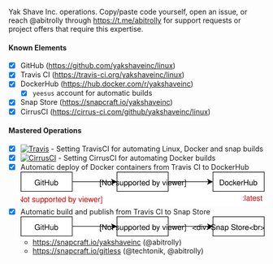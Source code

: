 Yak Shave Inc. operations. Copy/paste code yourself, open an issue,
or reach @abitrolly through https://t.me/abitrolly for support
requests or project offers that require this expertise.

#### Known Elements

* [x] GitHub (https://github.com/yakshaveinc/linux)
* [x] Travis CI (https://travis-ci.org/yakshaveinc/linux)
* [x] DockerHub (https://hub.docker.com/r/yakshaveinc)
  * [x] `yeesus` account for automatic builds
* [x] Snap Store (https://snapcraft.io/yakshaveinc)
* [x] CirrusCI (https://cirrus-ci.com/github/yakshaveinc/linux)

#### Mastered Operations

* [x] [![Travis](https://img.shields.io/travis/yakshaveinc/linux.svg)](https://travis-ci.org/yakshaveinc/linux) - Setting TravisCI for automating Linux, Docker and snap builds
* [x] [![CirrusCI](https://api.cirrus-ci.com/github/yakshaveinc/linux.svg)](https://cirrus-ci.com/github/yakshaveinc/linux) - Setting CirrusCI for automating Docker builds
* [x] Automatic deploy of Docker containers from Travis CI to DockerHub  
      ![github->travis->dockerhub](./docops/ops-travis-dockerhub.svg)
* [x] Automatic build and publish from Travis CI to Snap Store  
      ![github->travis->dockerhub](./docops/ops-travis-snapcraft.svg)
  * https://snapcraft.io/yakshaveinc (@abitrolly)
  * https://snapcraft.io/gitless (@techtonik, @abitrolly)
